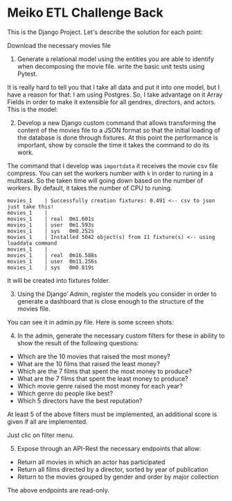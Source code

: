 # Meiko ETL Challenge Back

This is the Django Project. Let's describe the solution for each point:

Download the necessary movies file

1. Generate a relational model using the entities you are able to identify when decomposing the movie file. write the basic unit tests using Pytest.

It is really hard to tell you that I take all data and put it into one model, but I have a reason for that: I am using Postgres. So, I take advantage on it Array Fields in order to make it extensible for all gendres, directors, and actors. This is the model:


2. Develop a new Django custom command that allows transforming the content of the movies file to a JSON format so that the initial loading of the database is done through fixtures. At this point the performance is important, show by console the time it takes the command to do its work.

The command that I develop was `importdata` it receives the movie csv file compress. You can set the workers number with `k` in order to runing in a multitask. So the taken time will going down based on the number of workers. By default, it takes the number of CPU to runing.

```
movies_1    | Successfully creation fixtures: 0.491 <-- csv to json just take this!
movies_1    | 
movies_1    | real	0m1.601s
movies_1    | user	0m1.593s
movies_1    | sys	0m0.252s
movies_1    | Installed 5042 object(s) from 11 fixture(s) <-- using loaddata command
movies_1    | 
movies_1    | real	0m16.588s
movies_1    | user	0m11.256s
movies_1    | sys	0m0.819s
```
It will be created into fixtures folder.

3. Using the Django’ Admin, register the models you consider in order to generate a dashboard that is close enough to the structure of the movies file.

You can see it in admin.py file. Here is some screen shots:

4. In the admin, generate the necessary custom filters for these in ability to show the result of the following questions:

- Which are the 10 movies that raised the most money?
- What are the 10 films that raised the least money?
- Which are the 7 films that spent the most money to produce?
- What are the 7 films that spent the least money to produce?
- Which movie genre raised the most money for each year?
- Which genre do people like best?
- Which 5 directors have the best reputation?

At least 5 of the above filters must be implemented, an additional score is given if all are implemented.

Just clic on filter menu.

5. Expose through an API-Rest the necessary endpoints that allow:

- Return all movies in which an actor has participated
- Return all films directed by a director, sorted by year of publication
- Return to the movies grouped by gender and order by major collection

The above endpoints are read-only.
